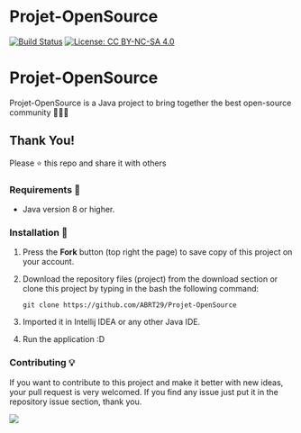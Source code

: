 # Projet-OpenSource

[![Build Status](https://travis-ci.com/ABRT29/Projet-OpenSource.svg?branch=main)](https://travis-ci.com/ABRT29/Projet-OpenSource) [![License: CC BY-NC-SA 4.0](https://img.shields.io/badge/License-CC%20BY--NC--SA%204.0-lightgrey.svg)](https://creativecommons.org/licenses/by-nc-sa/4.0/)

# Projet-OpenSource

Projet-OpenSource is a Java project to bring together the best open-source community 👨🏽‍💻

## Thank You!
Please ⭐️ this repo and share it with others

### Requirements 🔧
* Java version 8 or higher.

### Installation 🔌
1. Press the **Fork** button (top right the page) to save copy of this project on your account.

2. Download the repository files (project) from the download section or clone this project by typing in the bash the following command:

       git clone https://github.com/ABRT29/Projet-OpenSource
       
3. Imported it in Intellij IDEA or any other Java IDE.
4. Run the application :D

### Contributing 💡
If you want to contribute to this project and make it better with new ideas, your pull request is very welcomed.
If you find any issue just put it in the repository issue section, thank you.

<a href="https://www.buymeacoffee.com/gioha"><img src="https://img.buymeacoffee.com/button-api/?text=Buy me a pizza&emoji=🍕&slug=gioha&button_colour=FFDD00&font_colour=000000&font_family=Bree&outline_colour=000000&coffee_colour=ffffff"></a>
